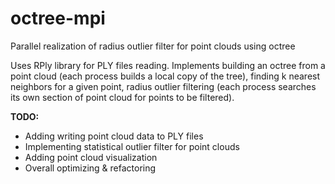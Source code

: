 # octree-mpi
Parallel realization of radius outlier filter for point clouds using octree

Uses RPly library for PLY files reading.
Implements building an octree from a point cloud (each process builds a local copy of the tree), finding k nearest neighbors for a given point, radius outlier filtering (each process searches its own section of point cloud for points to be filtered).

__TODO:__
- Adding writing point cloud data to PLY files
- Implementing statistical outlier filter for point clouds
- Adding point cloud visualization
- Overall optimizing & refactoring
